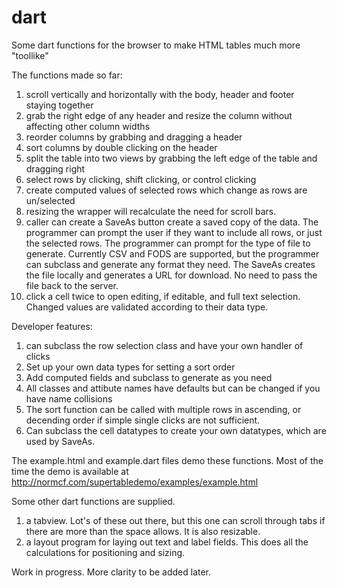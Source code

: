 # dart
Some dart functions for the browser to make HTML tables much more "toollike"

The functions made so far:
 1. scroll vertically and horizontally with the body, header and footer staying together
 2. grab the right edge of any header and resize the column without affecting other column widths
 3. reorder columns by grabbing and dragging a header
 4. sort columns by double clicking on the header
 5. split the table into two views by grabbing the left edge of the table and dragging right
 6. select rows by clicking, shift clicking, or control clicking
 7. create computed values of selected rows which change as rows are un/selected
 8. resizing the wrapper will recalculate the need for scroll bars.
 9. caller can create a SaveAs button create a saved copy of the data.  The programmer can prompt the user if they want to include all rows, or just the selected rows.
    The programmer can prompt for the type of file to generate.  Currently CSV and FODS are supported, but the programmer can subclass and generate any format they need.
    The SaveAs creates the file locally and generates a URL for download.  No need to pass the file back to the server.
 10. click a cell twice to open editing, if editable, and full text selection.  Changed values are validated according to their data type.

Developer features:
 1.  can subclass the row selection class and have your own handler of clicks
 2.  Set up your own data types for setting a sort order
 3.  Add computed fields and subclass to generate as you need
 4.  All classes and attibute names have defaults but can be changed if you have name collisions
 5.  The sort function can be called with multiple rows in ascending, or decending order if simple single clicks are not sufficient.
 6.  Can subclass the cell datatypes to create your own datatypes, which are used by SaveAs. 


The example.html and example.dart files demo these functions.  Most of the time the demo is available at http://normcf.com/supertabledemo/examples/example.html

Some other dart functions are supplied.
 1. a tabview.  Lot's of these out there, but this one can scroll through tabs if there are more than the space allows.  It is also resizable.
 2. a layout program for laying out text and label fields.  This does all the calculations for positioning and sizing. 

Work in progress.  More clarity to be added later.


